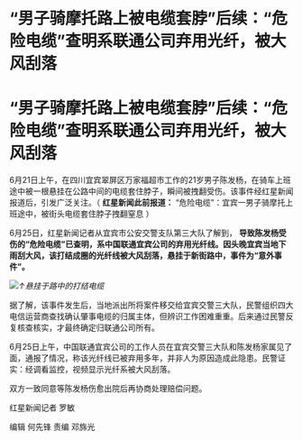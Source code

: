 # “男子骑摩托路上被电缆套脖”后续：“危险电缆”查明系联通公司弃用光纤，被大风刮落

# “男子骑摩托路上被电缆套脖”后续：“危险电缆”查明系联通公司弃用光纤，被大风刮落

6月21日上午，在四川宜宾翠屏区万家福超市工作的21岁男子陈发杨，在骑车上班途中被一根悬挂在公路中间的电缆套住脖子，瞬间被拽翻受伤。该事件经红星新闻报道后，引发广泛关注。（
**红星新闻此前报道：** “危险电缆”：宜宾一男子骑摩托上班途中，被街头电缆套住脖子拽翻窒息 ）

6月25日，红星新闻记者从宜宾市公安交警支队第三大队了解到，
**导致陈发杨受伤的“危险电缆”已查明，系中国联通宜宾公司的弃用光纤线。因头晚宜宾当地下雨刮大风，该打结成圈的光纤线被大风刮落，悬挂于新街路中，事件为“意外事件”。**

![](https://inews.gtimg.com/om_bt/Ow0mht9yHuu761XPM4vK7elyoB6tp_iqFoMzKWg4ai9nQAA/1000)_↑悬挂于路中的打结电缆_

据了解，该事件发生后，当地派出所将案件移交给宜宾交警三大队，民警组织四大电信运营商查找确认肇事电缆的归属主体，但辨识工作困难重重。后来通过民警反复核查核实，才最终确定归联通公司所有。

6月25日上午，中国联通宜宾公司的工作人员在宜宾交警三大队和陈发杨家属见了面，通报了情况，称该光纤线已被弃用多年，并非人为原因造成此隐患。民警证实：经调看监控，视频显示光纤系被大风刮落。

双方一致同意等陈发杨伤愈出院后再协商处理赔偿问题。

红星新闻记者 罗敏

编辑 何先锋 责编 邓旆光

